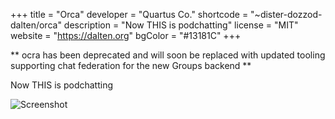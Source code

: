+++
title = "Orca"
developer = "Quartus Co."
shortcode = "~dister-dozzod-dalten/orca"
description = "Now THIS is podchatting"
license = "MIT"
website = "https://dalten.org"
bgColor = "#13181C"
+++

** ocra has been deprecated and will soon be replaced with updated tooling supporting chat federation for the new Groups backend **

Now THIS is podchatting

![Screenshot](https://storage.googleapis.com/media.urbit.org/site/ecosystem/applications/orca.png)


